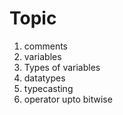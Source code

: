 # Topic
1. comments
2. variables
3. Types of variables
4. datatypes
5. typecasting
6. operator upto bitwise 